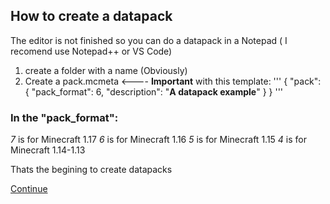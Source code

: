 ## How to create a datapack
The editor is not finished so you can do a datapack in a Notepad ( I recomend use Notepad++ or VS Code)

1. create a folder with a name (Obviously)
2. Create a pack.mcmeta <---- **Important** with this template:
'''
{
  "pack": {
    "pack_format": 6,
    "description": "**A datapack example**"
  }
}
'''

### In the "pack_format":
_7_ is for Minecraft 1.17
_6_ is for Minecraft 1.16
_5_ is for Minecraft 1.15
_4_ is for Minecraft 1.14-1.13

Thats the begining to create datapacks

[Continue](https://github.com)